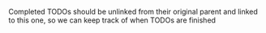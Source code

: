 

Completed TODOs should be unlinked from their original parent and linked to this one, so we can keep track of when TODOs are finished